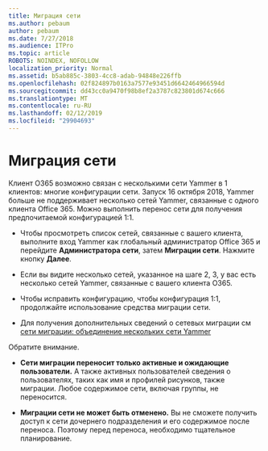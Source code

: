 ```yaml
---
title: Миграция сети
ms.author: pebaum
author: pebaum
ms.date: 7/27/2018
ms.audience: ITPro
ms.topic: article
ROBOTS: NOINDEX, NOFOLLOW
localization_priority: Normal
ms.assetid: b5ab885c-3803-4cc8-adab-94848e226ffb
ms.openlocfilehash: 02f824897b0163a7577e93451d6642464966594d
ms.sourcegitcommit: dd43cc0a9470f98b8ef2a3787c823801d674c666
ms.translationtype: MT
ms.contentlocale: ru-RU
ms.lasthandoff: 02/12/2019
ms.locfileid: "29904693"
---
```

# <a name="network-migration"></a>Миграция сети

Клиент O365 возможно связан с несколькими сети Yammer в 1 клиентов: многие конфигурации сети. Запуск 16 октября 2018, Yammer больше не поддерживает несколько сетей Yammer, связанные с одного клиента Office 365. Можно выполнить перенос сети для получения предпочитаемой конфигурацией 1:1.
  
- Чтобы просмотреть список сетей, связанные с вашего клиента, выполните вход Yammer как глобальный администратор Office 365 и перейдите **Администратора сети**, затем **Миграции сети**. Нажмите кнопку **Далее**.
    
- Если вы видите несколько сетей, указанное на шаге 2, 3, у вас есть несколько сетей Yammer, связанные с вашего клиента O365.
    
- Чтобы исправить конфигурацию, чтобы конфигурация 1:1, продолжайте использование средства миграции сети.
    
- Для получения дополнительных сведений о сетевых миграции см [сети миграции: объединение нескольких сети Yammer](https://support.office.com/article/a22c1b20-9231-4ce2-a916-392b1056d002)
    
Обратите внимание.
  
- **Сети миграции переносит только активные и ожидающие пользователи.** А также активных пользователей сведения о пользователях, таких как имя и профилей рисунков, также миграции. Любое содержимое сети, включая группы, не переносится. 
    
- **Миграции сети не может быть отменено.** Вы не сможете получить доступ к сети дочернего подразделения и его содержимое после переноса. Поэтому перед переноса, необходимо тщательное планирование. 
    

